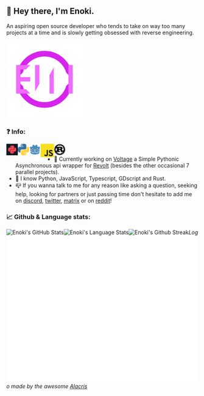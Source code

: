 ## :wave: Hey there, I'm Enoki.

An aspiring open source developer who tends to take on way too many projects at a time and is slowly getting obsessed with reverse engineering.

<img width=200px src="assets/ENOKI_1.png">

### :question: Info:
[<img align=left width=30px src="/assets/voltage.png"/>](https://github.com/EnokiUN/psup)[<img align=left width=30px src="assets/python-logo.png"/>](https://python.org) [<img align=left width=30px src="assets/Godot_icon.svg.png"/>](https://godotengine.org) [<img align=left width=35px src="assets/2048px-Unofficial_JavaScript_logo_2.svg.png"/>](https://javascript.com) [<img align=left width=30px src="assets/Rust_programming_language_black_logo.svg.png"/>](https://rust-lang.org)
<br>
- :rocket: Currently working on [Voltage](https://github.com/EnokiUN/voltage) a Simple Pythonic Asynchronous api wrapper for [Revolt](https://revolt.chat) (besides the other occasional 7 parallel projects).
- :moyai: I know Python, JavaScript, Typescript, GDscript and Rust.
- :mailbox_closed: If you wanna talk to me for any reason like asking a question, seeking help, looking for partners or just passing time don't hesitate to add me on [discord][discord], [twitter][twitter], [matrix][matrix] or on [reddit][reddit]!

### :chart_with_upwards_trend: Github & Language stats:
<img align="left" alt="Enoki's GitHub Stats" src="https://github-readme-stats.vercel.app/api?username=EnokiUN&show_icons=true&hide_border=true&theme=tokyonight&include_all_commits=true&count_private=true" />
<img align="left" alt="Enoki's Language Stats" src="https://github-readme-stats.vercel.app/api/top-langs/?username=EnokiUN&hide_border=true&theme=tokyonight" />
<img align="left" alt="Enoki's Github Streak" src="https://github-readme-streak-stats.herokuapp.com/?user=EnokiUN&theme=tokyonight&hide_border=true&stroke=1a1b27" />
<img align="left" alt="Enoki's GitHub Metrics" src="github-metrics.svg" />

*Logo made by the awesome [Alacris](https://www.instagram.com/alacris.devs)*

[discord]: https://discordapp.com/users/559226493553737740
[reddit]: https://www.reddit.com/u/EnokiUN
[matrix]: @enokun:matrix.org
[twitter]: https://twitter.com/EnokiUN

